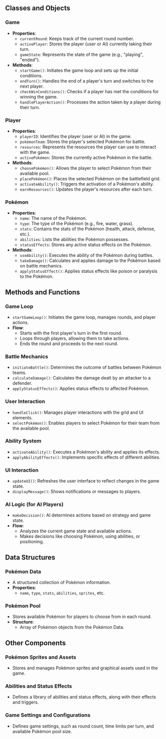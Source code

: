 ## Classes and Objects

### Game
- **Properties**:
  - `currentRound`: Keeps track of the current round number.
  - `activePlayer`: Stores the player (user or AI) currently taking their turn.
  - `gameState`: Represents the state of the game (e.g., "playing", "ended").
- **Methods**:
  - `startGame()`: Initiates the game loop and sets up the initial conditions.
  - `endTurn()`: Handles the end of a player's turn and switches to the next player.
  - `checkWinConditions()`: Checks if a player has met the conditions for winning the game.
  - `handlePlayerAction()`: Processes the action taken by a player during their turn.

### Player
- **Properties**:
  - `playerID`: Identifies the player (user or AI) in the game.
  - `pokémonTeam`: Stores the player's selected Pokémon for battle.
  - `resources`: Represents the resources the player can use to interact with the game.
  - `activePokémon`: Stores the currently active Pokémon in the battle.
- **Methods**:
  - `choosePokémon()`: Allows the player to select Pokémon from their available pool.
  - `placePokémon()`: Places the selected Pokémon on the battlefield grid.
  - `activateAbility()`: Triggers the activation of a Pokémon's ability.
  - `earnResources()`: Updates the player's resources after each turn.

### Pokémon
- **Properties**:
  - `name`: The name of the Pokémon.
  - `type`: The type of the Pokémon (e.g., fire, water, grass).
  - `stats`: Contains the stats of the Pokémon (health, attack, defense, etc.).
  - `abilities`: Lists the abilities the Pokémon possesses.
  - `statusEffects`: Stores any active status effects on the Pokémon.
- **Methods**:
  - `useAbility()`: Executes the ability of the Pokémon during battles.
  - `takeDamage()`: Calculates and applies damage to the Pokémon based on battle mechanics.
  - `applyStatusEffect()`: Applies status effects like poison or paralysis to the Pokémon.

## Methods and Functions

### Game Loop
- `startGameLoop()`: Initiates the game loop, manages rounds, and player actions.
- **Flow**:
  - Starts with the first player's turn in the first round.
  - Loops through players, allowing them to take actions.
  - Ends the round and proceeds to the next round.

### Battle Mechanics
- `initiateBattle()`: Determines the outcome of battles between Pokémon teams.
- `calculateDamage()`: Calculates the damage dealt by an attacker to a defender.
- `applyStatusEffects()`: Applies status effects to affected Pokémon.

### User Interaction
- `handleClick()`: Manages player interactions with the grid and UI elements.
- `selectPokémon()`: Enables players to select Pokémon for their team from the available pool.

### Ability System
- `activateAbility()`: Executes a Pokémon's ability and applies its effects.
- `applyAbilityEffects()`: Implements specific effects of different abilities.

### UI Interaction
- `updateUI()`: Refreshes the user interface to reflect changes in the game state.
- `displayMessage()`: Shows notifications or messages to players.

### AI Logic (for AI Players)
- `makeDecision()`: AI determines actions based on strategy and game state.
- **Flow**:
  - Analyzes the current game state and available actions.
  - Makes decisions like choosing Pokémon, using abilities, or positioning.

## Data Structures

### Pokémon Data
- A structured collection of Pokémon information.
- **Properties**:
  - `name`, `type`, `stats`, `abilities`, `sprites`, etc.

### Pokémon Pool
- Stores available Pokémon for players to choose from in each round.
- **Structure**:
  - Array of Pokémon objects from the Pokémon Data.

## Other Components

### Pokémon Sprites and Assets
- Stores and manages Pokémon sprites and graphical assets used in the game.

### Abilities and Status Effects
- Defines a library of abilities and status effects, along with their effects and triggers.

### Game Settings and Configurations
- Defines game settings, such as round count, time limits per turn, and available Pokémon pool size.
